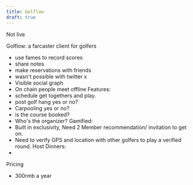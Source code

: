 ```yaml
---
title: Golflow
draft: true
---
```

Not live 

Golflow: a farcaster client for golfers 
- use fames to record scores
- share notes 
- make reservations with friends 
- wasn't possible with twitter x 
- Visible social graph
- On chain people meet offline 
Features: 
- schedule get togethers and play. 
- post golf hang yes or no? 
- Carpooling yes or no? 
- is the course booked? 
- Who's the organizer? 
Gamified:
- Built in exclusivity, Need 2 Member recommendation/ invitation to get on.
- Need to verify GPS and location with other golfers to play a verified round.
Host Dinners: 
- 

Pricing 
- 300rmb a year 

